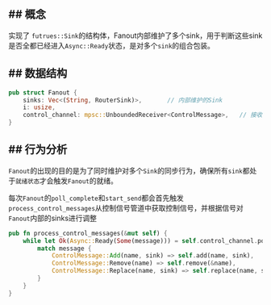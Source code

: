 ## ## 概念

实现了 `futrues::Sink`的结构体，Fanout内部维护了多个sink，用于判断这些sink是否全都已经进入`Async::Ready`状态，是对多个`sink`的组合包装。

## ## 数据结构

```rust
pub struct Fanout {
    sinks: Vec<(String, RouterSink)>,		// 内部维护的Sink
    i: usize,
    control_channel: mpsc::UnboundedReceiver<ControlMessage>,	// 接收Fanout的信号处理，指导Fanout行为
}
```

## ## 行为分析

`Fanout`的出现的目的是为了同时维护对多个`Sink`的同步行为，确保所有`sink`都处于`就绪状态`才会触发`Fanout`的就绪。

每次`Fanout`的`poll_complete`和`start_send`都会首先触发`process_control_messages`从控制信号管道中获取控制信号，并根据信号对`Fanout`内部的sinks进行调整

```rust
pub fn process_control_messages(&mut self) {
    while let Ok(Async::Ready(Some(message))) = self.control_channel.poll() {
        match message {
            ControlMessage::Add(name, sink) => self.add(name, sink),
            ControlMessage::Remove(name) => self.remove(&name),
            ControlMessage::Replace(name, sink) => self.replace(name, sink),
        }
    }
}
```



